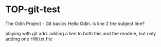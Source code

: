# TOP-git-test
The Odin Project - Git basics
Hello Odin. is line 2 the subject line?

playing with git add. adding a lien to both this and the readme, but only adding one HW.txt file